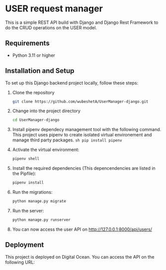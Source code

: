 # USER request manager

This is a simple REST API build with Django and Django Rest Framework to do the CRUD operations on the USER model.

## Requirements

- Python 3.11 or higher

## Installation and Setup

To set up this Django backend project locally, follow these steps:

1. Clone the repository

   ```sh
   git clone https://github.com/wubeshetA/UserManager-django.git
   ```

2. Change into the project directory
   ```sh
   cd UserManager-django
   ```
3. Install pipenv dependecy management tool with the following command. This project
   uses pipenv to create isolated virtual environement and manage third party packages.
   `sh
    pip install pipenv
    `
4. Activate the virtual environment:
   ```sh
   pipenv shell
   ```
5. Install the required dependencies (This depencendencies are listed in the Pipfile):
   ```sh
   pipenv install
   ```
6. Run the migrations:
   ```sh
   python manage.py migrate
   ```
7. Run the server:
   ```sh
   python manage.py runserver
   ```
8. You can now access the user API on http://127.0.0.1:8000/api/users/

## Deployment

This project is deployed on Digital Ocean. You can access the API on the following URL:

```sh

```
